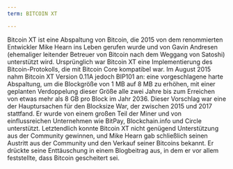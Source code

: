 ```yaml
---
term: BITCOIN XT

---
```

Bitcoin XT ist eine Abspaltung von Bitcoin, die 2015 von dem renommierten Entwickler Mike Hearn ins Leben gerufen wurde und von Gavin Andresen (ehemaliger leitender Betreuer von Bitcoin nach dem Weggang von Satoshi) unterstützt wird. Ursprünglich war Bitcoin XT eine Implementierung des Bitcoin-Protokolls, die mit Bitcoin Core kompatibel war. Im August 2015 nahm Bitcoin XT Version 0.11A jedoch BIP101 an: eine vorgeschlagene harte Abspaltung, um die Blockgröße von 1 MB auf 8 MB zu erhöhen, mit einer geplanten Verdoppelung dieser Größe alle zwei Jahre bis zum Erreichen von etwas mehr als 8 GB pro Block im Jahr 2036. Dieser Vorschlag war eine der Hauptursachen für den Blocksize War, der zwischen 2015 und 2017 stattfand. Er wurde von einem großen Teil der Miner und von einflussreichen Unternehmen wie BitPay, Blockchain.info und Circle unterstützt. Letztendlich konnte Bitcoin XT nicht genügend Unterstützung aus der Community gewinnen, und Mike Hearn gab schließlich seinen Austritt aus der Community und den Verkauf seiner Bitcoins bekannt. Er drückte seine Enttäuschung in einem Blogbeitrag aus, in dem er vor allem feststellte, dass Bitcoin gescheitert sei.